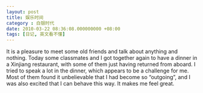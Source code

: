 ```yaml
---
layout: post 
title: 娱乐时间 
category : 白银时代
date: 2010-03-22 08:36:08.000000000 +08:00
tags: [日记, 英文看不懂]
---
```


It is a pleasure to meet some old friends and talk about anything and nothing. Today some classmates and I got together again to have a dinner in a Xinjiang restaurant, with some of them just having returned from aboard. I tried to speak a lot in the dinner, which appears to be a challenge for me. Most of them found it unbelievable that I had become so “outgoing”, and I was also excited that I can behave this way. It makes me feel great.
  
